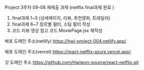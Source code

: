 Project 3주차 09-08 재제출 과제 (netflix final과제 완료 )

1. final과제 1~5 (상세페이지, 리뷰, 추천영화, 트레일러)
2. final과제 6~7 장르별 필터, 소팅 필터 작성
3. 코드 리뷰 영상 참고 코드 MoviePage.jsx 재작성

배포 도메인 주소(netlify)
https://hwi-project-004.netlify.app/

배포 도메인 주소(vercel)
https://react-netflix-azure.vercel.app/

깃 도메인 주소
https://github.com/Hwiwon-source/react-netflix.git
